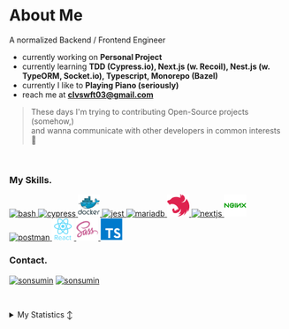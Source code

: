 # About Me

A normalized Backend / Frontend Engineer

- currently working on **Personal Project**
- currently learning **TDD (Cypress.io), Next.js (w. Recoil), Nest.js (w. TypeORM, Socket.io), Typescript, Monorepo (Bazel)**
- currently I like to **Playing Piano (seriously)**
- reach me at **clvswft03@gmail.com**

> These days I'm trying to contributing Open-Source projects (somehow,)\
> and wanna communicate with other developers in common interests 💬

&nbsp;

<h3 align="left">My Skills.</h3>
<p align="left"> <a href="https://www.gnu.org/software/bash/" target="_blank" rel="noreferrer"> <img src="https://www.vectorlogo.zone/logos/gnu_bash/gnu_bash-icon.svg" alt="bash" width="40" height="40"/> </a> <a href="https://www.cypress.io" target="_blank" rel="noreferrer"> <img src="https://raw.githubusercontent.com/simple-icons/simple-icons/6e46ec1fc23b60c8fd0d2f2ff46db82e16dbd75f/icons/cypress.svg" alt="cypress" width="40" height="40"/> </a> <a href="https://www.docker.com/" target="_blank" rel="noreferrer"> <img src="https://raw.githubusercontent.com/devicons/devicon/master/icons/docker/docker-original-wordmark.svg" alt="docker" width="40" height="40"/> </a> <a href="https://jestjs.io" target="_blank" rel="noreferrer"> <img src="https://www.vectorlogo.zone/logos/jestjsio/jestjsio-icon.svg" alt="jest" width="40" height="40"/> </a> <a href="https://mariadb.org/" target="_blank" rel="noreferrer"> <img src="https://www.vectorlogo.zone/logos/mariadb/mariadb-icon.svg" alt="mariadb" width="40" height="40"/> </a> <a href="https://nestjs.com/" target="_blank" rel="noreferrer"> <img src="https://raw.githubusercontent.com/devicons/devicon/master/icons/nestjs/nestjs-plain.svg" alt="nestjs" width="40" height="40"/> </a> <a href="https://nextjs.org/" target="_blank" rel="noreferrer"> <img src="https://cdn.worldvectorlogo.com/logos/nextjs-2.svg" alt="nextjs" width="40" height="40"/> </a> <a href="https://www.nginx.com" target="_blank" rel="noreferrer"> <img src="https://raw.githubusercontent.com/devicons/devicon/master/icons/nginx/nginx-original.svg" alt="nginx" width="40" height="40"/> </a> <a href="https://postman.com" target="_blank" rel="noreferrer"> <img src="https://www.vectorlogo.zone/logos/getpostman/getpostman-icon.svg" alt="postman" width="40" height="40"/> </a> <a href="https://reactjs.org/" target="_blank" rel="noreferrer"> <img src="https://raw.githubusercontent.com/devicons/devicon/master/icons/react/react-original-wordmark.svg" alt="react" width="40" height="40"/> </a> <a href="https://sass-lang.com" target="_blank" rel="noreferrer"> <img src="https://raw.githubusercontent.com/devicons/devicon/master/icons/sass/sass-original.svg" alt="sass" width="40" height="40"/> </a> <a href="https://www.typescriptlang.org/" target="_blank" rel="noreferrer"> <img src="https://raw.githubusercontent.com/devicons/devicon/master/icons/typescript/typescript-original.svg" alt="typescript" width="40" height="40"/> </a> </p>

<h3 align="left">Contact.</h3>
<p align="left"> <a href="https://linkedin.com/in/sonsumin" target="blank"><img align="center" src="https://raw.githubusercontent.com/rahuldkjain/github-profile-readme-generator/master/src/images/icons/Social/github.svg" alt="sonsumin" height="30" width="40" /></a> <a href="https://linkedin.com/in/sonsumin" target="blank"><img align="center" src="https://raw.githubusercontent.com/rahuldkjain/github-profile-readme-generator/master/src/images/icons/Social/linked-in-alt.svg" alt="sonsumin" height="30" width="40" /></a>
</p>

&nbsp;

<details>
 <summary>My Statistics ↕️</summary>

<!--START_SECTION:waka-->
![Code Time](http://img.shields.io/badge/Code%20Time-489%20hrs%2049%20mins-blue)

![Profile Views](http://img.shields.io/badge/Profile%20Views-7-blue)

**🐱 My GitHub Data** 

> 🏆 594 Contributions in the Year 2022
 > 
> 📦 12.5 MB Used in GitHub's Storage 
 > 
> 💼 Opted to Hire
 > 
> 📜 280 Public Repositories 
 > 
> 🔑 99 Private Repositories  
 > 
**I'm a Night 🦉** 

```text
🌞 Morning    11 commits     ████░░░░░░░░░░░░░░░░░░░░░   18.97% 
🌆 Daytime    12 commits     █████░░░░░░░░░░░░░░░░░░░░   20.69% 
🌃 Evening    16 commits     ███████░░░░░░░░░░░░░░░░░░   27.59% 
🌙 Night      19 commits     ████████░░░░░░░░░░░░░░░░░   32.76%

```
📅 **I'm Most Productive on Thursday** 

```text
Monday       2 commits      ░░░░░░░░░░░░░░░░░░░░░░░░░   3.45% 
Tuesday      0 commits      ░░░░░░░░░░░░░░░░░░░░░░░░░   0.0% 
Wednesday    17 commits     ███████░░░░░░░░░░░░░░░░░░   29.31% 
Thursday     18 commits     ███████░░░░░░░░░░░░░░░░░░   31.03% 
Friday       7 commits      ███░░░░░░░░░░░░░░░░░░░░░░   12.07% 
Saturday     2 commits      ░░░░░░░░░░░░░░░░░░░░░░░░░   3.45% 
Sunday       12 commits     █████░░░░░░░░░░░░░░░░░░░░   20.69%

```


📊 **This Week I Spent My Time On** 

```text
⌚︎ Time Zone: Asia/Seoul

💬 Programming Languages: 
Other                    32 hrs 10 mins      ██████████████░░░░░░░░░░░   59.48% 
TypeScript               11 hrs 56 mins      █████░░░░░░░░░░░░░░░░░░░░   22.06% 
JSON                     4 hrs 11 mins       ██░░░░░░░░░░░░░░░░░░░░░░░   7.74% 
JavaScript               1 hr 21 mins        ░░░░░░░░░░░░░░░░░░░░░░░░░   2.51% 
YAML                     1 hr 19 mins        ░░░░░░░░░░░░░░░░░░░░░░░░░   2.44%

🔥 Editors: 
Browser                  31 hrs 46 mins      ██████████████░░░░░░░░░░░   58.75% 
VS Code                  18 hrs 42 mins      ████████░░░░░░░░░░░░░░░░░   34.58% 
Neovim                   3 hrs 36 mins       █░░░░░░░░░░░░░░░░░░░░░░░░   6.68%

💻 Operating System: 
Linux                    50 hrs 14 mins      ███████████████████████░░   92.88% 
Windows                  3 hrs 51 mins       █░░░░░░░░░░░░░░░░░░░░░░░░   7.12%

```

**I Mostly Code in JavaScript** 

```text
JavaScript               20 repos            ██████░░░░░░░░░░░░░░░░░░░   25.97% 
TypeScript               18 repos            █████░░░░░░░░░░░░░░░░░░░░   23.38% 
Shell                    9 repos             ███░░░░░░░░░░░░░░░░░░░░░░   11.69% 
CSS                      7 repos             ██░░░░░░░░░░░░░░░░░░░░░░░   9.09% 
Python                   6 repos             ██░░░░░░░░░░░░░░░░░░░░░░░   7.79%

```


**Timeline**

![Chart not found](https://raw.githubusercontent.com/todaypp/todaypp/master/charts/bar_graph.png) 


 Last Updated on 21/02/2022 23:40:49 UTC
<!--END_SECTION:waka-->
</details>
